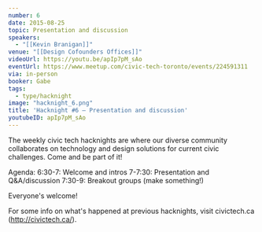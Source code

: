 ```yaml
---
number: 6
date: 2015-08-25
topic: Presentation and discussion
speakers:
  - "[[Kevin Branigan]]"
venue: "[[Design Cofounders Offices]]"
videoUrl: https://youtu.be/apIp7pM_sAo
eventUrl: https://www.meetup.com/civic-tech-toronto/events/224591311
via: in-person
booker: Gabe
tags:
  - type/hacknight
image: "hacknight_6.png"
title: 'Hacknight #6 – Presentation and discussion'
youtubeID: apIp7pM_sAo
---
```


The weekly civic tech hacknights are where our diverse community collaborates on technology and design solutions for current civic challenges. Come and be part of it!

Agenda:
6:30-7: Welcome and intros
7-7:30: Presentation and Q&A/discussion
7:30-9: Breakout groups (make something!)

Everyone's welcome!

For some info on what's happened at previous hacknights, visit civictech.ca (http://civictech.ca/).
